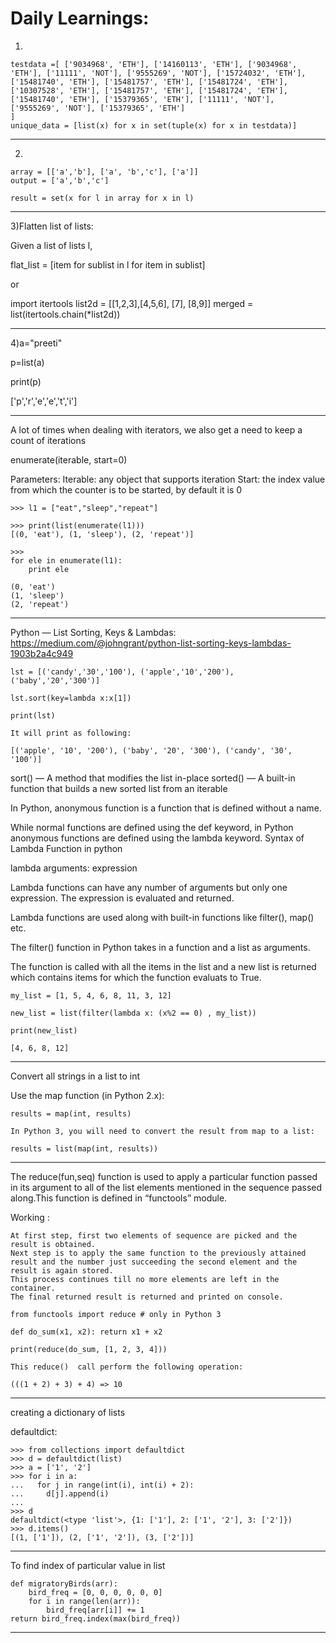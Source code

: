 # Daily Learnings:

1)
```
testdata =[ ['9034968', 'ETH'], ['14160113', 'ETH'], ['9034968', 'ETH'], ['11111', 'NOT'], ['9555269', 'NOT'], ['15724032', 'ETH'], ['15481740', 'ETH'], ['15481757', 'ETH'], ['15481724', 'ETH'], ['10307528', 'ETH'], ['15481757', 'ETH'], ['15481724', 'ETH'], ['15481740', 'ETH'], ['15379365', 'ETH'], ['11111', 'NOT'], ['9555269', 'NOT'], ['15379365', 'ETH']
]
unique_data = [list(x) for x in set(tuple(x) for x in testdata)]
```
-----------------------------------------------------------------------------------------------------------------------------------
2)
```
array = [['a','b'], ['a', 'b','c'], ['a']]
output = ['a','b','c']

result = set(x for l in array for x in l)
```
-----------------------------------------------------------------------------------------------------------------------------------
3)Flatten list of lists:

Given a list of lists l,

flat_list = [item for sublist in l for item in sublist]

or 

import itertools
list2d = [[1,2,3],[4,5,6], [7], [8,9]]
merged = list(itertools.chain(*list2d))

-----------------------------------------------------------------------------------------------------------------------------------
4)a="preeti"

p=list(a)

print(p)

['p','r','e','e','t','i']

-----------------------------------------------------------------------------------------------------------------------------------
A lot of times when dealing with iterators, we also get a need to keep a count of iterations

enumerate(iterable, start=0)

Parameters:
Iterable: any object that supports iteration
Start: the index value from which the counter is 
              to be started, by default it is 0 
```
>>> l1 = ["eat","sleep","repeat"]

>>> print(list(enumerate(l1)))
[(0, 'eat'), (1, 'sleep'), (2, 'repeat')]

>>> 
for ele in enumerate(l1): 
    print ele 

(0, 'eat')
(1, 'sleep')
(2, 'repeat')
```
-----------------------------------------------------------------------------------------------------------------------------------

Python — List Sorting, Keys & Lambdas: https://medium.com/@johngrant/python-list-sorting-keys-lambdas-1903b2a4c949

```
lst = [('candy','30','100'), ('apple','10','200'), ('baby','20','300')]

lst.sort(key=lambda x:x[1])

print(lst)

It will print as following:

[('apple', '10', '200'), ('baby', '20', '300'), ('candy', '30', '100')]
```
 sort() — A method that modifies the list in-place
 sorted() — A built-in function that builds a new sorted list from an iterable

In Python, anonymous function is a function that is defined without a name.

While normal functions are defined using the def keyword, in Python anonymous functions are defined using the lambda keyword.
Syntax of Lambda Function in python

lambda arguments: expression

Lambda functions can have any number of arguments but only one expression. The expression is evaluated and returned. 

Lambda functions are used along with built-in functions like filter(), map() etc.

The filter() function in Python takes in a function and a list as arguments.

The function is called with all the items in the list and a new list is returned which contains items for which the function evaluats to True.
```
my_list = [1, 5, 4, 6, 8, 11, 3, 12]

new_list = list(filter(lambda x: (x%2 == 0) , my_list))

print(new_list)

[4, 6, 8, 12]
```
-----------------------------------------------------------------------------------------------------------------------------------

Convert all strings in a list to int


Use the map function (in Python 2.x):
```
results = map(int, results)

In Python 3, you will need to convert the result from map to a list:

results = list(map(int, results))
```


-----------------------------------------------------------------------------------------------------------------------------------

The reduce(fun,seq) function is used to apply a particular function passed in its argument to all of the list elements mentioned in the sequence passed along.This function is defined in “functools” module.

Working : 

    At first step, first two elements of sequence are picked and the result is obtained.
    Next step is to apply the same function to the previously attained result and the number just succeeding the second element and the result is again stored.
    This process continues till no more elements are left in the container.
    The final returned result is returned and printed on console.

```
from functools import reduce # only in Python 3

def do_sum(x1, x2): return x1 + x2

print(reduce(do_sum, [1, 2, 3, 4]))

This reduce()  call perform the following operation:

(((1 + 2) + 3) + 4) => 10
```

-----------------------------------------------------------------------------------------------------------------------------------
creating a dictionary of lists

defaultdict:

```
>>> from collections import defaultdict
>>> d = defaultdict(list)
>>> a = ['1', '2']
>>> for i in a:
...   for j in range(int(i), int(i) + 2):
...     d[j].append(i)
...
>>> d
defaultdict(<type 'list'>, {1: ['1'], 2: ['1', '2'], 3: ['2']})
>>> d.items()
[(1, ['1']), (2, ['1', '2']), (3, ['2'])]

```

-----------------------------------------------------------------------------------------------------------------------------------

To find index of particular value in list
```
def migratoryBirds(arr):
    bird_freq = [0, 0, 0, 0, 0, 0]
    for i in range(len(arr)):
        bird_freq[arr[i]] += 1
return bird_freq.index(max(bird_freq))
```

-----------------------------------------------------------------------------------------------------------------------------------

    


